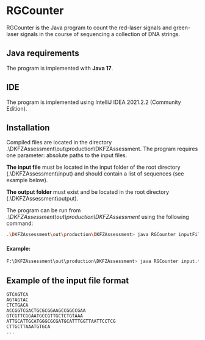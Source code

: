 # RGCounter

RGCounter is the Java program to count the red-laser signals and green-laser signals in the course of sequencing a collection of DNA strings.

## Java requirements

The program is implemented with **Java 17**.

## IDE

The program is implemented using IntelliJ IDEA 2021.2.2 (Community Edition).

## Installation

Compiled files are located in the directory .\DKFZAssessment\out\production\DKFZAssessment.
The program requires one parameter: absolute paths to the input files.

**The input file** must be located in the input folder of the root directory (.\DKFZAssessment\input) and should contain a list of sequences (see example below).

**The output folder** must exist and be located in the root directory (.\DKFZAssessment\output).

The program can be run from *.\DKFZAssessment\out\production\DKFZAssessment* using the following command:
```bash
.\DKFZAssessment\out\production\DKFZAssessment> java RGCounter inputFileName
```

#### Example:

```bash
F:\DKFZAssessment\out\production\DKFZAssessment> java RGCounter input.txt
```

## Example of the input file format
```
GTCAGTCA
AGTAGTAC
CTCTGACA
ACCGGTCGACTGCGCGGAAGCCGGCCGAA
GTCGTTCGGAATGCCGTTGCTCTGTAAA
ATTGCATTGCATGGGCGCGATGCATTTGGTTAATTCCTCG
CTTGCTTAAATGTGCA
...
```
